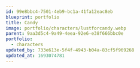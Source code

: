 ```yaml
---
id: 99e8bbc4-7501-4eb9-bc1a-41fa12eac8eb
blueprint: portfolio
title: Candy
image: portfolio/characters/lustforcandy.webp
parent: 9aa3d5c4-9a49-4eea-92e6-e38f666bbc0e
portfolio:
  - characters
updated_by: 733e613e-5f4f-4943-b04a-83cf5f969268
updated_at: 1693074781
---
```

